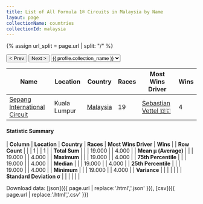 ```yaml
---
title: List of All Formula 1® Circuits in Malaysia by Name
layout: page
collectionName: countries
collectionId: malaysia
---
```


{% assign url_split = page.url | split: "/" %}
<div id="collection-navigation">
<button onclick="selector.options[selector.selectedIndex-1].value && (window.location = selector.options[selector.selectedIndex-1].value);">&lt; Prev</button>
<button onclick="selector.options[selector.selectedIndex+1].value && (window.location = selector.options[selector.selectedIndex+1].value);">Next &gt;</button>
<select id="selector" onchange="this.options[this.selectedIndex].value && (window.location = this.options[this.selectedIndex].value);">
  {% for collectionId in site.data[page.collectionName].refs %}
    {% if collectionId == page.collectionId %}
      {% assign selected = "selected" %}
    {% else %}
      {% assign selected = "" %}
    {% endif %}
    {% assign profile = site.data[page.collectionName][collectionId].profile %}
    <option value="/f1/{{ page.collectionName }}/{{ collectionId }}/{{ url_split[4] }}" {{ selected }}>{{ profile.collection_name }}</option>
  {% endfor %}
</select>
</div>

| Name | Location | Country | Races | Most Wins Driver | Wins |
|--|--|--|--|--|--|
| [Sepang International Circuit](/f1/circuits/sepang) | Kuala Lumpur | [Malaysia](/f1/countries/malaysia) | 19 | [Sebastian Vettel 🇩🇪](/f1/drivers/vettel) | 4 |

#### Statistic Summary

| **Column** | **Location** | **Country** | **Races** | **Most Wins Driver** | **Wins** |
| **Row Count** |  |  | 1 |  | 1 |
| **Total Sum** |  |  | 19.000 |  | 4.000 |
| **Mean μ (Average)** |  |  | 19.000 |  | 4.000 |
| **Maximum** |  |  | 19.000 |  | 4.000 |
| **75th Percentile** |  |  | 19.000 |  | 4.000 |
| **Median** |  |  | 19.000 |  | 4.000 |
| **25th Percentile** |  |  | 19.000 |  | 4.000 |
| **Minimum** |  |  | 19.000 |  | 4.000 |
| **Variance** |  |  |  |  |  |
| **Standard Deviation σ** |  |  |  |  |  |

Download data: [json]({{ page.url | replace:'.html','.json' }}), [csv]({{ page.url | replace:'.html','.csv' }})

